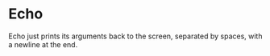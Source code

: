 Echo
====

Echo just prints its arguments back to the screen, separated by spaces, with a newline at the end.
